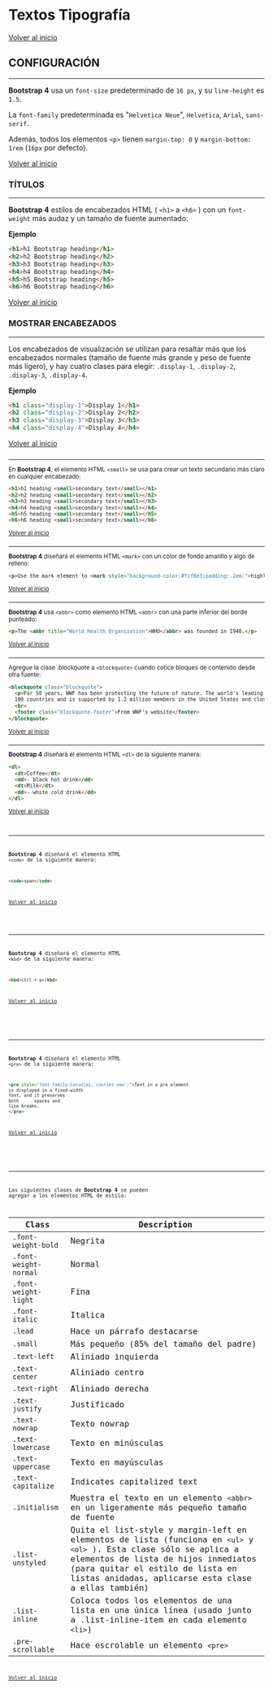 # Textos Tipografía

[Volver al inicio](#-Textos-Tipografía)

## CONFIGURACIÓN

---------------------------------------------------------------------------

**Bootstrap 4** usa un `font-size` predeterminado de `16 px`, y su `line-height` es `1.5`.

La `font-family` predeterminada es "`Helvetica Neue`", `Helvetica`, `Arial`, `sans-serif`.

Además, todos los elementos `<p>` tienen `margin-top: 0` y `margin-bottom: 1rem` (`16px` por defecto).

[Volver al inicio](#-Textos-Tipografía)

### TÍTULOS

---------------------------------------------------------------------------

**Bootstrap 4** estilos de encabezados HTML ( `<h1>` a `<h6>` ) con un `font-weight` más audaz y un tamaño de fuente aumentado:

**Ejemplo**

```html
<h1>h1 Bootstrap heading</h1>
<h2>h2 Bootstrap heading</h2>
<h3>h3 Bootstrap heading</h3>
<h4>h4 Bootstrap heading</h4>
<h5>h5 Bootstrap heading</h5>
<h6>h6 Bootstrap heading</h6>
```

[Volver al inicio](#-Textos-Tipografía)

### MOSTRAR ENCABEZADOS

---------------------------------------------------------------------------

Los encabezados de visualización se utilizan para resaltar más que los encabezados normales (tamaño de fuente más grande y peso de fuente más ligero), y hay cuatro clases para elegir: `.display-1`, `.display-2`, `.display-3`, `.display-4`.

**Ejemplo**

```html
<h1 class="display-1">Display 1</h1>
<h2 class="display-2">Display 2</h2>
<h3 class="display-3">Display 3</h3>
<h4 class="display-4">Display 4</h4>
```

[Volver al inicio](#-Textos-Tipografía)

### <SMALL>

---------------------------------------------------------------------------

En **Bootstrap 4**, el elemento HTML `<small>` se usa para crear un texto secundario más claro en cualquier encabezado:

```html
<h1>h1 heading <small>secondary text</small></h1>
<h2>h2 heading <small>secondary text</small></h2>
<h3>h3 heading <small>secondary text</small></h3>
<h4>h4 heading <small>secondary text</small></h4>
<h5>h5 heading <small>secondary text</small></h5>
<h6>h6 heading <small>secondary text</small></h6>
```

[Volver al inicio](#-Textos-Tipografía)

### <MARK>

---------------------------------------------------------------------------

**Bootstrap 4** diseñará el elemento HTML `<mark>` con un color de fondo amarillo y algo de relleno:

```html
<p>Use the mark element to <mark style="background-color:#fcf8e3;padding:.2em;">highlight</mark> text.</p>
```

[Volver al inicio](#-Textos-Tipografía)

### <ABBR>

---------------------------------------------------------------------------

**Bootstrap 4** usa `<abbr>` como elemento HTML `<abbr>` con una parte inferior del borde punteado:

```html
<p>The <abbr title="World Health Organization">WHO</abbr> was founded in 1948.</p>
```

[Volver al inicio](#-Textos-Tipografía)

### <BLOCKQUOTE>

---------------------------------------------------------------------------

Agregue la clase .blockquote a `<blockquote>` cuando cotice bloques de contenido desde otra
fuente:

```html
<blockquote class="blockquote">
  <p>For 50 years, WWF has been protecting the future of nature. The world's leading conservation organization, WWF works in
  100 countries and is supported by 1.2 million members in the United States and close to 5 million globally.</p>
  <br>
  <footer class="blockquote-footer">From WWF's website</footer>
</blockquote>
```

[Volver al inicio](#-Textos-Tipografía)

### <DL>

---------------------------------------------------------------------------

**Bootstrap 4** diseñará el elemento HTML `<dl>` de la siguiente manera:

```html
<dl>
  <dt>Coffee</dt>
  <dd>- black hot drink</dd>
  <dt>Milk</dt>
  <dd>- white cold drink</dd>
</dl>
```

[Volver al inicio](#-Textos-Tipografía)

### <CODE>

---------------------------------------------------------------------------

**Bootstrap 4** diseñará el elemento HTML `<code>` de la siguiente manera:

```html
<code>span</code>
```

[Volver al inicio](#-Textos-Tipografía)

### <KBD>

---------------------------------------------------------------------------

**Bootstrap 4** diseñará el elemento HTML `<kbd>` de la siguiente manera:

```html
<kbd>ctrl + p</kbd>
```

[Volver al inicio](#-Textos-Tipografía)

### <PRE>

---------------------------------------------------------------------------

**Bootstrap 4** diseñará el elemento HTML `<pre>` de la siguiente manera:

```html
<pre style="font-family:Consolas,'courier new';">Text in a pre element
is displayed in a fixed-width
font, and it preserves
both      spaces and
line breaks.
</pre>
```

[Volver al inicio](#-Textos-Tipografía)

### <PRE>

---------------------------------------------------------------------------

Las siguientes clases de **Bootstrap 4** se pueden agregar a los elementos HTML de estilo:

| Class                         | Description                                               |
|-------------------------------|-----------------------------------------------------------|
| `.font-weight-bold`           | Negrita                                                   |
| `.font-weight-normal`         | Normal                                                    |
| `.font-weight-light `         | Fina                                                      |
| `.font-italic`                | Italica                                                   |
| `.lead`                       | Hace un párrafo destacarse                                |
| `.small`                      | Más pequeño (85% del tamaño del padre)                    |
| `.text-left`                  | Aliniado inquierda|
| `.text-center`                | Aliniado centro|
| `.text-right`                 | Aliniado derecha|
| `.text-justify`               | Justificado|
| `.text-nowrap`                | Texto nowrap|
| `.text-lowercase`             | Texto en minúsculas|
| `.text-uppercase`             | Texto en mayúsculas|
| `.text-capitalize`            | Indicates capitalized text|
| `.initialism`                 | Muestra el texto en un elemento `<abbr>` en un ligeramente más pequeño tamaño de fuente |
| `.list-unstyled` |Quita el list-style y margin-left en elementos de lista (funciona en `<ul>` y `<ol>` ). Esta clase sólo se aplica a elementos de lista de hijos inmediatos (para quitar el estilo de lista en listas anidadas, aplicarse esta clase a ellas también) |
| `.list-inline`                | Coloca todos los elementos de una lista en una única línea (usado junto a .list-inline-item en cada elemento `<li>`) |
| `.pre-scrollable`             | Hace escrolable un elemento `<pre>` |

[Volver al inicio](#-Textos-Tipografía)